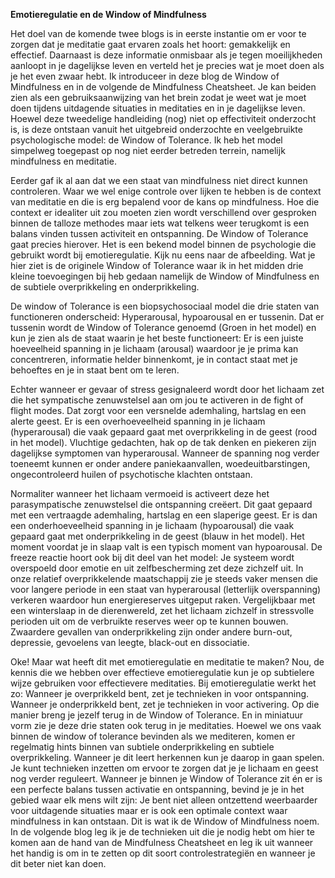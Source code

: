 **Emotieregulatie en de Window of Mindfulness**

Het doel van de komende twee blogs is in eerste instantie om er voor te zorgen dat je meditatie gaat ervaren zoals het hoort: gemakkelijk en effectief. Daarnaast is deze informatie onmisbaar als je tegen moeilijkheden aanloopt in je dagelijkse leven en verteld het je precies wat je moet doen als je het even zwaar hebt. Ik introduceer in deze blog de Window of Mindfulness en in de volgende de Mindfulness Cheatsheet. Je kan beiden zien als een gebruiksaanwijzing van het brein zodat je weet wat je moet doen tijdens uitdagende situaties in meditaties en in je dagelijkse leven. Hoewel deze tweedelige handleiding (nog) niet op effectiviteit onderzocht is, is deze ontstaan vanuit het uitgebreid onderzochte en veelgebruikte psychologische model: de Window of Tolerance. Ik heb het model simpelweg toegepast op nog niet eerder betreden terrein, namelijk mindfulness en meditatie. 

Eerder gaf ik al aan dat we een staat van mindfulness niet direct kunnen controleren. Waar we wel enige controle over lijken te hebben is de context van meditatie en die is erg bepalend voor de kans op mindfulness. Hoe die context er idealiter uit zou moeten zien wordt verschillend over gesproken binnen de talloze methodes maar iets wat telkens weer terugkomt is een balans vinden tussen activiteit en ontspanning. De Window of Tolerance gaat precies hierover. Het is een bekend model binnen de psychologie die gebruikt wordt bij emotieregulatie. Kijk nu eens naar de afbeelding. Wat je hier ziet is de originele Window of Tolerance waar ik in het midden drie kleine toevoegingen bij heb gedaan namelijk de Window of Mindfulness en de subtiele overprikkeling en onderprikkeling.

De window of Tolerance is een biopsychosociaal model die drie staten van functioneren onderscheid: Hyperarousal, hypoarousal en er tussenin. Dat er tussenin wordt de Window of Tolerance genoemd (Groen in het model) en kun je zien als de staat waarin je het beste functioneert: Er is een juiste hoeveelheid spanning in je lichaam (arousal) waardoor je je prima kan concentreren, informatie helder binnenkomt, je in contact staat met je behoeftes en je in staat bent om te leren. 

Echter wanneer er gevaar of stress gesignaleerd wordt door het lichaam zet die het sympatische zenuwstelsel aan om jou te activeren in de fight of flight modes. Dat zorgt voor een versnelde ademhaling, hartslag en een alerte geest. Er is een overhoeveelheid spanning in je lichaam (hyperarousal) die vaak gepaard gaat met overprikkeling in de geest (rood in het model). Vluchtige gedachten, hak op de tak denken en piekeren zijn dagelijkse symptomen van hyperarousal. Wanneer de spanning nog verder toeneemt kunnen er onder andere paniekaanvallen, woedeuitbarstingen, ongecontroleerd huilen of psychotische klachten ontstaan. 

Normaliter wanneer het lichaam vermoeid is activeert deze het parasympatische zenuwstelsel die ontspanning creëert. Dit gaat gepaard met een vertraagde ademhaling, hartslag en een slaperige geest. Er is dan een onderhoeveelheid spanning in je lichaam (hypoarousal) die vaak gepaard gaat met onderprikkeling in de geest (blauw in het model). Het moment voordat je in slaap valt is een typisch moment van hypoarousal. De freeze reactie hoort ook bij dit deel van het model: Je systeem wordt overspoeld door emotie en uit zelfbescherming zet deze zichzelf uit. In onze relatief overprikkelende maatschappij zie je steeds vaker mensen die voor langere periode in een staat van hyperarousal (letterlijk overspanning) verkeren waardoor hun energiereserves uitgeput raken. Vergelijkbaar met een winterslaap in de dierenwereld, zet het lichaam zichzelf in stressvolle perioden uit om de verbruikte reserves weer op te kunnen bouwen. Zwaardere gevallen van onderprikkeling zijn onder andere burn-out, depressie, gevoelens van leegte, black-out en dissociatie. 

Oke! Maar wat heeft dit met emotieregulatie en meditatie te maken? Nou, de kennis die we hebben over effectieve emotieregulatie kun je op subtielere wijze gebruiken voor effectievere meditaties. Bij emotieregulatie werkt het zo: Wanneer je overprikkeld bent, zet je technieken in voor ontspanning. Wanneer je onderprikkeld bent, zet je technieken in voor activering. Op die manier breng je jezelf terug in de Window of Tolerance. En in miniatuur vorm zie je deze drie staten ook terug in je meditaties. Hoewel we ons vaak binnen de window of tolerance bevinden als we mediteren, komen er regelmatig hints binnen van subtiele onderprikkeling en subtiele overprikkeling. Wanneer je dit leert herkennen kun je daarop in gaan spelen. Je kunt technieken inzetten om ervoor te zorgen dat je je lichaam en geest nog verder reguleert. Wanneer je binnen je Window of Tolerance zit én er is een perfecte balans tussen activatie en ontspanning, bevind je je in het gebied waar elk mens wilt zijn: Je bent niet alleen ontzettend weerbaarder voor uitdagende situaties maar er is ook een optimale context waar mindfulness in kan ontstaan. Dit is wat ik de Window of Mindfulness noem. In de volgende blog leg ik je de technieken uit die je nodig hebt om hier te komen aan de hand van de Mindfulness Cheatsheet en leg ik uit wanneer het handig is om in te zetten op dit soort controlestrategiën en wanneer je dit beter niet kan doen.
